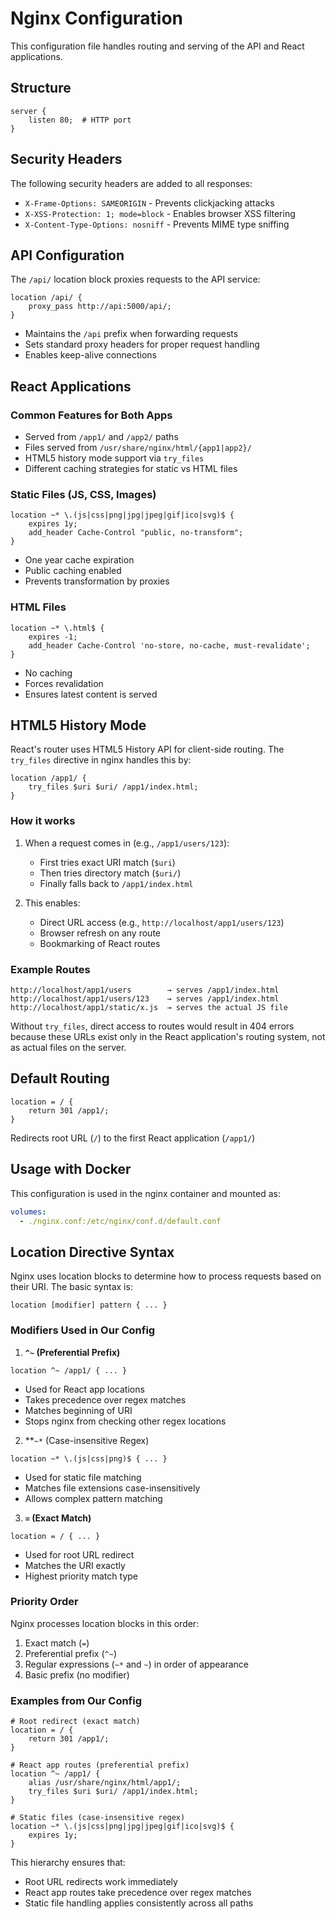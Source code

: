 # Nginx Configuration

This configuration file handles routing and serving of the API and React applications.

## Structure

```nginx
server {
    listen 80;  # HTTP port
}
```

## Security Headers

The following security headers are added to all responses:
- `X-Frame-Options: SAMEORIGIN` - Prevents clickjacking attacks
- `X-XSS-Protection: 1; mode=block` - Enables browser XSS filtering
- `X-Content-Type-Options: nosniff` - Prevents MIME type sniffing

## API Configuration

The `/api/` location block proxies requests to the API service:
```nginx
location /api/ {
    proxy_pass http://api:5000/api/;
}
```
- Maintains the `/api` prefix when forwarding requests
- Sets standard proxy headers for proper request handling
- Enables keep-alive connections

## React Applications

### Common Features for Both Apps
- Served from `/app1/` and `/app2/` paths
- Files served from `/usr/share/nginx/html/{app1|app2}/`
- HTML5 history mode support via `try_files`
- Different caching strategies for static vs HTML files

### Static Files (JS, CSS, Images)
```nginx
location ~* \.(js|css|png|jpg|jpeg|gif|ico|svg)$ {
    expires 1y;
    add_header Cache-Control "public, no-transform";
}
```
- One year cache expiration
- Public caching enabled
- Prevents transformation by proxies

### HTML Files
```nginx
location ~* \.html$ {
    expires -1;
    add_header Cache-Control 'no-store, no-cache, must-revalidate';
}
```
- No caching
- Forces revalidation
- Ensures latest content is served

## HTML5 History Mode

React's router uses HTML5 History API for client-side routing. The `try_files` directive in nginx handles this by:

```nginx
location /app1/ {
    try_files $uri $uri/ /app1/index.html;
}
```

### How it works

1. When a request comes in (e.g., `/app1/users/123`):
   - First tries exact URI match (`$uri`)
   - Then tries directory match (`$uri/`)
   - Finally falls back to `/app1/index.html`

2. This enables:
   - Direct URL access (e.g., `http://localhost/app1/users/123`)
   - Browser refresh on any route
   - Bookmarking of React routes

### Example Routes

```
http://localhost/app1/users        → serves /app1/index.html
http://localhost/app1/users/123    → serves /app1/index.html
http://localhost/app1/static/x.js  → serves the actual JS file
```

Without `try_files`, direct access to routes would result in 404 errors because these URLs exist only in the React application's routing system, not as actual files on the server.

## Default Routing

```nginx
location = / {
    return 301 /app1/;
}
```
Redirects root URL (`/`) to the first React application (`/app1/`)

## Usage with Docker

This configuration is used in the nginx container and mounted as:
```yaml
volumes:
  - ./nginx.conf:/etc/nginx/conf.d/default.conf
```

## Location Directive Syntax

Nginx uses location blocks to determine how to process requests based on their URI. The basic syntax is:

```nginx
location [modifier] pattern { ... }
```

### Modifiers Used in Our Config

1. **`^~` (Preferential Prefix)**
```nginx
location ^~ /app1/ { ... }
```
- Used for React app locations
- Takes precedence over regex matches
- Matches beginning of URI
- Stops nginx from checking other regex locations

2. **`~*` (Case-insensitive Regex)
```nginx
location ~* \.(js|css|png)$ { ... }
```
- Used for static file matching
- Matches file extensions case-insensitively
- Allows complex pattern matching

3. **`=` (Exact Match)**
```nginx
location = / { ... }
```
- Used for root URL redirect
- Matches the URI exactly
- Highest priority match type

### Priority Order

Nginx processes location blocks in this order:
1. Exact match (`=`)
2. Preferential prefix (`^~`)
3. Regular expressions (`~*` and `~`) in order of appearance
4. Basic prefix (no modifier)

### Examples from Our Config

```nginx
# Root redirect (exact match)
location = / {
    return 301 /app1/;
}

# React app routes (preferential prefix)
location ^~ /app1/ {
    alias /usr/share/nginx/html/app1/;
    try_files $uri $uri/ /app1/index.html;
}

# Static files (case-insensitive regex)
location ~* \.(js|css|png|jpg|jpeg|gif|ico|svg)$ {
    expires 1y;
}
```

This hierarchy ensures that:
- Root URL redirects work immediately
- React app routes take precedence over regex matches
- Static file handling applies consistently across all paths
